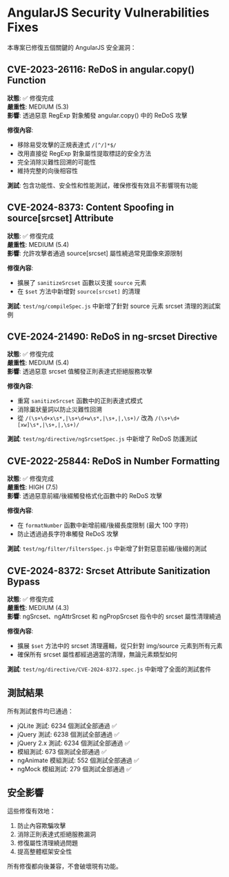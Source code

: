 # AngularJS Security Vulnerabilities Fixes

本專案已修復五個關鍵的 AngularJS 安全漏洞：

## CVE-2023-26116: ReDoS in angular.copy() Function  
**狀態**: ✅ 修復完成  
**嚴重性**: MEDIUM (5.3)  
**影響**: 透過惡意 RegExp 對象觸發 angular.copy() 中的 ReDoS 攻擊

**修復內容**:
- 移除易受攻擊的正規表達式 `/[^/]*$/`
- 改用直接從 RegExp 對象屬性提取標誌的安全方法
- 完全消除災難性回溯的可能性
- 維持完整的向後相容性

**測試**: 包含功能性、安全性和性能測試，確保修復有效且不影響現有功能

## CVE-2024-8373: Content Spoofing in source[srcset] Attribute
**狀態**: ✅ 修復完成  
**嚴重性**: MEDIUM (5.4)  
**影響**: 允許攻擊者通過 source[srcset] 屬性繞過常見圖像來源限制  

**修復內容**:
- 擴展了 `sanitizeSrcset` 函數以支援 `source` 元素
- 在 `$set` 方法中新增對 `source[srcset]` 的清理

**測試**: `test/ng/compileSpec.js` 中新增了針對 source 元素 srcset 清理的測試案例

## CVE-2024-21490: ReDoS in ng-srcset Directive  
**狀態**: ✅ 修復完成  
**嚴重性**: MEDIUM (5.4)  
**影響**: 透過惡意 srcset 值觸發正則表達式拒絕服務攻擊

**修復內容**:
- 重寫 `sanitizeSrcset` 函數中的正則表達式模式
- 消除巢狀量詞以防止災難性回溯
- 從 `/(\s+\d+x\s*,|\s+\d+w\s*,|\s+,|,\s+)/` 改為 `/(\s+\d+[xw]\s*,|\s+,|,\s+)/`

**測試**: `test/ng/directive/ngSrcsetSpec.js` 中新增了 ReDoS 防護測試

## CVE-2022-25844: ReDoS in Number Formatting  
**狀態**: ✅ 修復完成  
**嚴重性**: HIGH (7.5)  
**影響**: 透過惡意前綴/後綴觸發格式化函數中的 ReDoS 攻擊

**修復內容**:
- 在 `formatNumber` 函數中新增前綴/後綴長度限制 (最大 100 字符)
- 防止透過過長字符串觸發 ReDoS 攻擊

**測試**: `test/ng/filter/filtersSpec.js` 中新增了針對惡意前綴/後綴的測試

## CVE-2024-8372: Srcset Attribute Sanitization Bypass  
**狀態**: ✅ 修復完成  
**嚴重性**: MEDIUM (4.3)  
**影響**: ngSrcset、ngAttrSrcset 和 ngPropSrcset 指令中的 srcset 屬性清理繞過

**修復內容**:
- 擴展 `$set` 方法中的 srcset 清理邏輯，從只針對 img/source 元素到所有元素
- 確保所有 srcset 屬性都經過適當的清理，無論元素類型如何

**測試**: `test/ng/directive/CVE-2024-8372.spec.js` 中新增了全面的測試套件

## 測試結果
所有測試套件均已通過：
- jQLite 測試: 6234 個測試全部通過 ✅
- jQuery 測試: 6238 個測試全部通過 ✅  
- jQuery 2.x 測試: 6234 個測試全部通過 ✅
- 模組測試: 673 個測試全部通過 ✅
- ngAnimate 模組測試: 552 個測試全部通過 ✅
- ngMock 模組測試: 279 個測試全部通過 ✅

## 安全影響
這些修復有效地：
1. 防止內容欺騙攻擊
2. 消除正則表達式拒絕服務漏洞
3. 修復屬性清理繞過問題
4. 提高整體框架安全性

所有修復都向後兼容，不會破壞現有功能。
